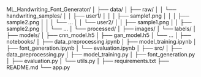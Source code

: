 ML_Handwriting_Font_Generator/
│
├── data/
│   ├── raw/
│   │   └── handwriting_samples/
│   │       ├── user1/
│   │       │   ├── sample1.png
│   │       │   ├── sample2.png
│   │       │   └── ...
│   │       └── user2/
│   │           ├── sample1.png
│   │           ├── sample2.png
│   │           └── ...
│   └── processed/
│       ├── images/
│       └── labels/
│
├── models/
│   ├── cnn_model.h5
│   ├── gan_model.h5
│   └── ...
│
├── notebooks/
│   ├── data_preprocessing.ipynb
│   ├── model_training.ipynb
│   ├── font_generation.ipynb
│   └── evaluation.ipynb
│
├── src/
│   ├── data_preprocessing.py
│   ├── model_training.py
│   ├── font_generation.py
│   ├── evaluation.py
│   └── utils.py
│
├── requirements.txt
├── README.md
└── app.py

